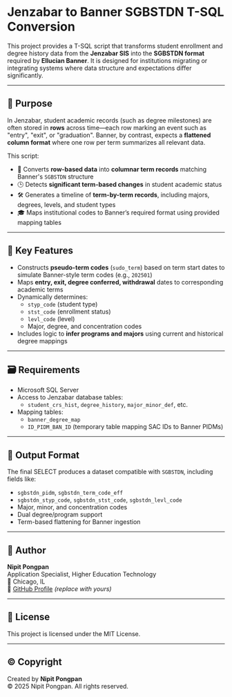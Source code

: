 # Jenzabar to Banner SGBSTDN T-SQL Conversion

This project provides a T-SQL script that transforms student enrollment and degree history data from the **Jenzabar SIS** into the **SGBSTDN format** required by **Ellucian Banner**. It is designed for institutions migrating or integrating systems where data structure and expectations differ significantly.

---

## 🎯 Purpose

In Jenzabar, student academic records (such as degree milestones) are often stored in **rows** across time—each row marking an event such as "entry", "exit", or "graduation". Banner, by contrast, expects a **flattened column format** where one row per term summarizes all relevant data.

This script:

- 🧩 Converts **row-based data** into **columnar term records** matching Banner's `SGBSTDN` structure
- 🕒 Detects **significant term-based changes** in student academic status
- 🛠 Generates a timeline of **term-by-term records**, including majors, degrees, levels, and student types
- 🎓 Maps institutional codes to Banner’s required format using provided mapping tables

---

## 🧩 Key Features

- Constructs **pseudo-term codes** (`sudo_term`) based on term start dates to simulate Banner-style term codes (e.g., `202501`)
- Maps **entry, exit, degree conferred, withdrawal** dates to corresponding academic terms
- Dynamically determines:
  - `styp_code` (student type)
  - `stst_code` (enrollment status)
  - `levl_code` (level)
  - Major, degree, and concentration codes
- Includes logic to **infer programs and majors** using current and historical degree mappings



---

## 🗃 Requirements

- Microsoft SQL Server
- Access to Jenzabar database tables:
  - `student_crs_hist`, `degree_history`, `major_minor_def`, etc.
- Mapping tables:
  - `banner_degree_map`
  - `ID_PIDM_BAN_ID` (temporary table mapping SAC IDs to Banner PIDMs)

---

## 📌 Output Format

The final SELECT produces a dataset compatible with `SGBSTDN`, including fields like:

- `sgbstdn_pidm`, `sgbstdn_term_code_eff`
- `sgbstdn_styp_code`, `sgbstdn_stst_code`, `sgbstdn_levl_code`
- Major, minor, and concentration codes
- Dual degree/program support
- Term-based flattening for Banner ingestion

---

## 🧠 Author

**Nipit Pongpan**  
Application Specialist, Higher Education Technology  
📍 Chicago, IL  
🔗 [GitHub Profile](https://github.com/your-username) *(replace with yours)*

---

## 📜 License

This project is licensed under the MIT License.


---

## © Copyright

Created by **Nipit Pongpan**  
© 2025 Nipit Pongpan. All rights reserved.
